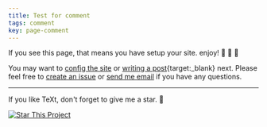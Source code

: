 ```yaml
---
title: Test for comment
tags: comment
key: page-comment
---
```


If you see this page, that means you have setup your site. enjoy! :ghost: :ghost: :ghost:

You may want to [config the site](https://tianqi.name/jekyll-TeXt-theme/docs/en/configuration) or [writing a post](https://tianqi.name/jekyll-TeXt-theme/docs/en/writing-posts){target:_blank} next. Please feel free to [create an issue](https://github.com/shines77/jekyll-theme-text/issues) or [send me email](mailto:gz_shines@msn.com) if you have any questions.

<!--more-->

---

If you like TeXt, don't forget to give me a star. :star2:

[![Star This Project](https://img.shields.io/github/stars/kitian616/jekyll-TeXt-theme.svg?label=Stars&style=social)](https://github.com/shines77/jekyll-theme-text/)
